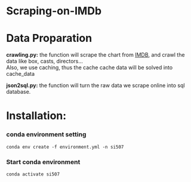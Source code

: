 # Scraping-on-IMDb


# Data Proparation
**crawling.py:** the function will scrape the chart from [IMDB](https://www.imdb.com/chart/top/), and crawl the data like box, casts, directors...  <br>
Also, we use caching, thus the cache cache data will be solved into cache_data

**json2sql.py:** the function will turn the raw data we scrape online into sql database. 

# Installation: 

### conda environment setting
```
conda env create -f environment.yml -n si507
```
### Start conda environment
```
conda activate si507
```